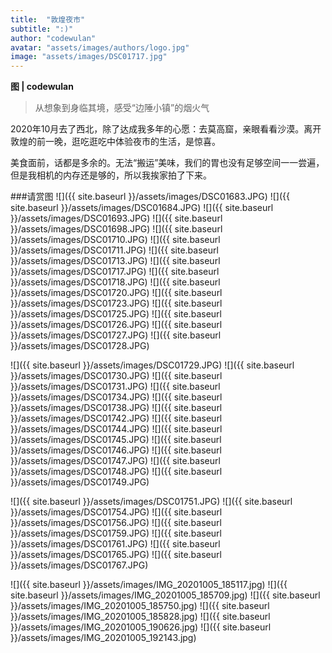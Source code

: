 ```yaml
---
title:  "敦煌夜市"
subtitle: ":)"
author: "codewulan"
avatar: "assets/images/authors/logo.jpg"
image: "assets/images/DSC01717.jpg"
---
```


**图 | codewulan**  

> 从想象到身临其境，感受“边陲小镇”的烟火气

2020年10月去了西北，除了达成我多年的心愿：去莫高窟，亲眼看看沙漠。离开敦煌的前一晚，逛吃逛吃中体验夜市的生活，是惊喜。

美食面前，话都是多余的。无法“搬运”美味，我们的胃也没有足够空间一一尝遍，但是我相机的内存还是够的，所以我挨家拍了下来。

###请赏图
![]({{ site.baseurl }}/assets/images/DSC01683.JPG)
![]({{ site.baseurl }}/assets/images/DSC01684.JPG)
![]({{ site.baseurl }}/assets/images/DSC01693.JPG)
![]({{ site.baseurl }}/assets/images/DSC01698.JPG)
![]({{ site.baseurl }}/assets/images/DSC01710.JPG)
![]({{ site.baseurl }}/assets/images/DSC01711.JPG)
![]({{ site.baseurl }}/assets/images/DSC01713.JPG)
![]({{ site.baseurl }}/assets/images/DSC01717.JPG)
![]({{ site.baseurl }}/assets/images/DSC01718.JPG)
![]({{ site.baseurl }}/assets/images/DSC01720.JPG)
![]({{ site.baseurl }}/assets/images/DSC01723.JPG)
![]({{ site.baseurl }}/assets/images/DSC01725.JPG)
![]({{ site.baseurl }}/assets/images/DSC01726.JPG)
![]({{ site.baseurl }}/assets/images/DSC01727.JPG)
![]({{ site.baseurl }}/assets/images/DSC01728.JPG)

![]({{ site.baseurl }}/assets/images/DSC01729.JPG)
![]({{ site.baseurl }}/assets/images/DSC01730.JPG)
![]({{ site.baseurl }}/assets/images/DSC01731.JPG)
![]({{ site.baseurl }}/assets/images/DSC01734.JPG)
![]({{ site.baseurl }}/assets/images/DSC01738.JPG)
![]({{ site.baseurl }}/assets/images/DSC01742.JPG)
![]({{ site.baseurl }}/assets/images/DSC01744.JPG)
![]({{ site.baseurl }}/assets/images/DSC01745.JPG)
![]({{ site.baseurl }}/assets/images/DSC01746.JPG)
![]({{ site.baseurl }}/assets/images/DSC01747.JPG)
![]({{ site.baseurl }}/assets/images/DSC01748.JPG)
![]({{ site.baseurl }}/assets/images/DSC01749.JPG)

![]({{ site.baseurl }}/assets/images/DSC01751.JPG)
![]({{ site.baseurl }}/assets/images/DSC01754.JPG)
![]({{ site.baseurl }}/assets/images/DSC01756.JPG)
![]({{ site.baseurl }}/assets/images/DSC01759.JPG)
![]({{ site.baseurl }}/assets/images/DSC01761.JPG)
![]({{ site.baseurl }}/assets/images/DSC01765.JPG)
![]({{ site.baseurl }}/assets/images/DSC01767.JPG)

![]({{ site.baseurl }}/assets/images/IMG_20201005_185117.jpg)
![]({{ site.baseurl }}/assets/images/IMG_20201005_185709.jpg)
![]({{ site.baseurl }}/assets/images/IMG_20201005_185750.jpg)
![]({{ site.baseurl }}/assets/images/IMG_20201005_185828.jpg)
![]({{ site.baseurl }}/assets/images/IMG_20201005_190626.jpg)
![]({{ site.baseurl }}/assets/images/IMG_20201005_192143.jpg)
